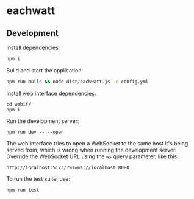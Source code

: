 # eachwatt

## Development

Install dependencies:

```bash
npm i
```

Build and start the application:

```bash
npm run build && node dist/eachwatt.js -c config.yml
```

Install web interface dependencies:

```
cd webif/
npm i
```

Run the development server:

```
npm run dev -- --open
```

The web interface tries to open a WebSocket to the same host it's being served from, which is wrong when running the 
development server. Override the WebSocket URL using the `ws` query parameter, like this:

```
http://localhost:5173/?ws=ws://localhost:8080
```

To run the test suite, use:

```
npm run test
```
